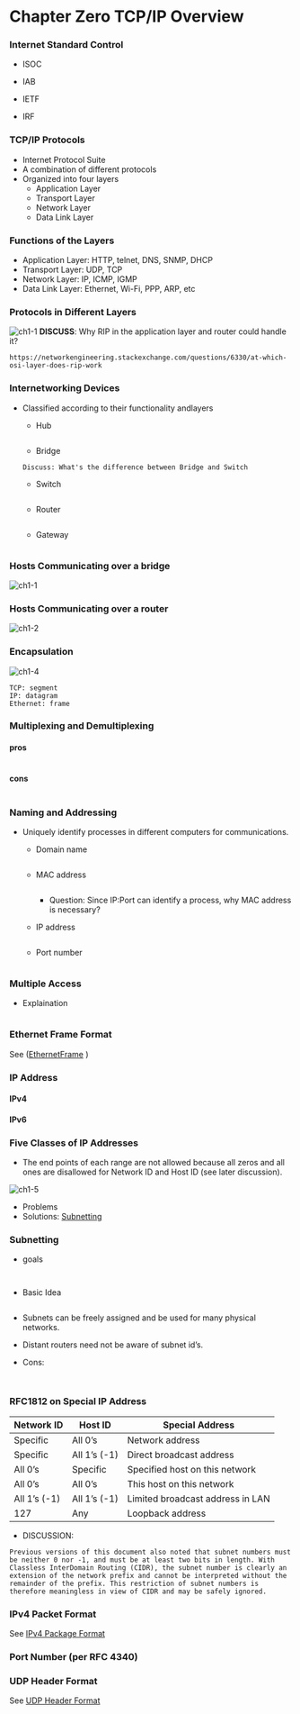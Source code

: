 Chapter Zero TCP/IP Overview 
====

### Internet Standard Control

- ISOC

- IAB

- IETF

- IRF

### TCP/IP Protocols

- Internet Protocol Suite
- A combination of different protocols 
- Organized into four layers
  - Application Layer
  - Transport Layer
  - Network Layer
  - Data Link Layer

### Functions of the Layers

- Application Layer: HTTP, telnet, DNS, SNMP, DHCP
- Transport Layer: UDP, TCP
- Network Layer: IP, ICMP, IGMP
- Data Link Layer: Ethernet, Wi-Fi, PPP, ARP, etc

### Protocols in Different Layers

![ch1-1](sources/ch1-1.png)
**DISCUSS**: Why RIP in the application layer and router could handle it?

```
https://networkengineering.stackexchange.com/questions/6330/at-which-osi-layer-does-rip-work
```
### Internetworking Devices

- Classified according to their functionality andlayers

  - Hub

  ```
  
  ```

  - Bridge

  ```
  Discuss: What's the difference between Bridge and Switch
  ```

  - Switch
  ```
  
  ```
  - Router
  ```
  
  ```
  - Gateway
  ```
  
  ```

### Hosts Communicating over a bridge

![ch1-1](sources/ch1-2.png)



### Hosts Communicating over a router

![ch1-2](sources/ch1-2.png)

### Encapsulation
![ch1-4](sources/ch1-4.png)

```
TCP: segment
IP: datagram
Ethernet: frame
```

### Multiplexing and Demultiplexing

#### pros

```

```

#### cons

````

````

### Naming and Addressing

- Uniquely identify processes in different computers for communications.

  - Domain name

    ```
    
    ```

  - MAC address

    ```
    
    ```

    - Question: Since IP:Port can identify a process, why MAC address is necessary?

  - IP address

    ```
    
    ```

  - Port number

    ```
    
    ```

### Multiple Access

- Explaination

  ```
  
  ```

### Ethernet Frame Format

See ([EthernetFrame](Format.md) )

### IP Address

#### IPv4

#### IPv6

### Five Classes of IP Addresses

- The end points of each range are not allowed because all zeros and all ones are disallowed for Network ID and Host ID (see later discussion).

![ch1-5](sources/ch1-5.png)



- Problems
- Solutions: [Subnetting](#subnetting)

### Subnetting

- goals

```
  
```
- Basic Idea
```

```
- Subnets can be freely assigned and be used for many physical networks. 
- Distant routers need not be aware of subnet id’s. 

- Cons:

```
  
```

### RFC1812 on Special IP Address

| Network ID   | Host ID      | Special Address                  |
| ------------ | ------------ | -------------------------------- |
| Specific     | All 0’s      | Network address                  |
| Specific     | All 1’s (-1) | Direct broadcast address         |
| All 0’s      | Specific     | Specified host on this network   |
| All 0’s      | All 0’s      | This host on this network        |
| All 1’s (-1) | All 1’s (-1) | Limited broadcast address in LAN |
| 127          | Any          | Loopback address                 |

- DISCUSSION: 

```
Previous versions of this document also noted that subnet numbers must be neither 0 nor -1, and must be at least two bits in length. With Classless InterDomain Routing (CIDR), the subnet number is clearly an extension of the network prefix and cannot be interpreted without the remainder of the prefix. This restriction of subnet numbers is therefore meaningless in view of CIDR and may be safely ignored.
```

### IPv4 Packet Format

See [IPv4 Package Format](Format.md)

### Port Number (per RFC 4340)

### UDP Header Format

See [UDP Header Format](Format.md)

